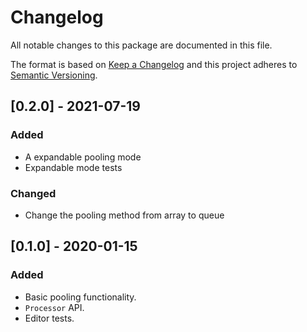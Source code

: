 # Changelog
All notable changes to this package are documented in this file.

The format is based on [Keep a Changelog](http://keepachangelog.com/en/1.0.0/)
and this project adheres to [Semantic Versioning](http://semver.org/spec/v2.0.0.html).

## [0.2.0] - 2021-07-19
### Added
- A expandable pooling mode
- Expandable mode tests

### Changed
- Change the pooling method from array to queue

## [0.1.0] - 2020-01-15
### Added
- Basic pooling functionality.
- `Processor` API.
- Editor tests.
